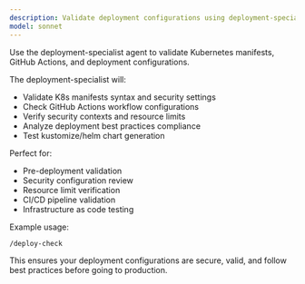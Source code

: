 ```yaml
---
description: Validate deployment configurations using deployment-specialist agent
model: sonnet
---
```


Use the deployment-specialist agent to validate Kubernetes manifests, GitHub Actions, and deployment configurations.

The deployment-specialist will:
- Validate K8s manifests syntax and security settings
- Check GitHub Actions workflow configurations
- Verify security contexts and resource limits
- Analyze deployment best practices compliance
- Test kustomize/helm chart generation

Perfect for:
- Pre-deployment validation
- Security configuration review
- Resource limit verification
- CI/CD pipeline validation
- Infrastructure as code testing

Example usage:
```
/deploy-check
```

This ensures your deployment configurations are secure, valid, and follow best practices before going to production.